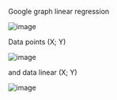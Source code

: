 Google graph linear regression

![image](https://user-images.githubusercontent.com/46372074/120939266-f1d34300-c71f-11eb-8b19-f1134b28c4c0.png)




Data points (X; Y)

![image](https://user-images.githubusercontent.com/46372074/120939086-dae02100-c71e-11eb-988c-2681460c48ed.png)



and data linear (X; Y)

![image](https://user-images.githubusercontent.com/46372074/120939322-38c13880-c720-11eb-8827-92cd83a5d689.png)
